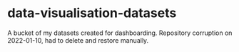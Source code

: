 # data-visualisation-datasets
A bucket of my datasets created for dashboarding. Repository corruption on 2022-01-10, had to delete and restore manually.
